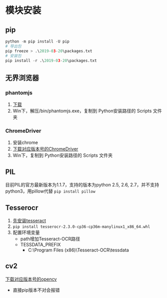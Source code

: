 # 模块安装

## pip

```python
python -m pip install -U pip
# 导出包
pip freeze > .\2019-03-20\packages.txt
# 安装包
pip install -r .\2019-03-20\packages.txt
```

## 无界浏览器

### phantomjs

1. [下载](http://phantomjs.org/download.html)
2. Win下，解压/bin/phantomjs.exe，复制到 Python安装路径的 Scripts 文件夹

### ChromeDriver

1. 安装chrome
2. [下载对应版本号的ChromeDriver](https://sites.google.com/a/chromium.org/chromedriver/downloads)
3. Win下，复制到 Python安装路径的 Scripts 文件夹

## PIL

目前PIL的官方最新版本为1.1.7，支持的版本为python 2.5, 2.6, 2.7，并不支持python3，用pillow代替
`pip install pillow`

## Tesserocr

1. [先安装tesseract](https://digi.bib.uni-mannheim.de/tesseract/)
2. `pip install tesserocr-2.3.0-cp36-cp36m-manylinux1_x86_64.whl`
3. 配置环境变量
   - path增加Tesseract-OCR路径
   - TESSDATA_PREFIX
       - C:\Program Files (x86)\Tesseract-OCR\tessdata

## cv2

[下载对应版本号的opencv](https://www.lfd.uci.edu/~gohlke/pythonlibs/#opencv)

- 直接pip版本不对会报错
